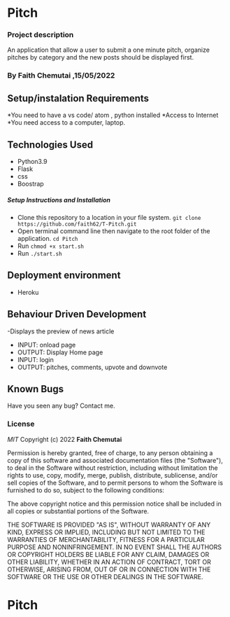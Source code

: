 # Pitch
### Project description

An application that allow a user to submit a one minute pitch, organize pitches by category and the new posts should be displayed first.


### By Faith Chemutai ,15/05/2022
## Setup/instalation Requirements
*You need to have a vs code/ atom , python installed
*Access to Internet
*You need access to a computer, laptop.

## Technologies Used

- Python3.9
- Flask
- css
- Boostrap


##### Setup Instructions and Installation

- Clone this repository to a location in your file system. `git clone https://github.com/faith62/T-Pitch.git`
- Open terminal command line then navigate to the root folder of the application. `cd Pitch`
- Run `chmod +x start.sh`
- Run `./start.sh` 

## Deployment environment

- Heroku

## Behaviour Driven Development

-Displays the preview of news article
    
   - INPUT: onload page
   - OUTPUT: Display Home page
   - INPUT: login
   - OUTPUT: pitches, comments, upvote and downvote

## Known Bugs

Have you seen any bug? Contact me.
### License

*MIT*
Copyright (c) 2022 **Faith Chemutai**

Permission is hereby granted, free of charge, to any person obtaining a copy of this software and associated documentation files (the "Software"), to deal in the Software without restriction, including without limitation the rights to use, copy, modify, merge, publish, distribute, sublicense, and/or sell copies of the Software, and to permit persons to whom the Software is furnished to do so, subject to the following conditions:

The above copyright notice and this permission notice shall be included in all copies or substantial portions of the Software.

THE SOFTWARE IS PROVIDED "AS IS", WITHOUT WARRANTY OF ANY KIND, EXPRESS OR IMPLIED, INCLUDING BUT NOT LIMITED TO THE WARRANTIES OF MERCHANTABILITY, FITNESS FOR A PARTICULAR PURPOSE AND NONINFRINGEMENT. IN NO EVENT SHALL THE AUTHORS OR COPYRIGHT HOLDERS BE LIABLE FOR ANY CLAIM, DAMAGES OR OTHER LIABILITY, WHETHER IN AN ACTION OF CONTRACT, TORT OR OTHERWISE, ARISING FROM, OUT OF OR IN CONNECTION WITH THE SOFTWARE OR THE USE OR OTHER DEALINGS IN THE SOFTWARE.
# Pitch
